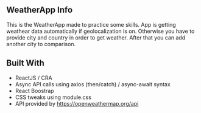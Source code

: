 ## WeatherApp Info

This is the WeatherApp made to practice some skills.
App is getting weathear data automatically if geolocalization is on. Otherwise you have to provide city and country in order to get weather.
After that you can add another city to comparison.

## Built With

- ReactJS / CRA
- Async API calls using axios (then/catch) / async-await syntax
- React Boostrap
- CSS tweaks using module.css
- API provided by https://openweathermap.org/api
